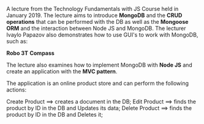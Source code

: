 A lecture from the Technology Fundamentals with JS Course held in January 2019. The lecture aims to introduce **MongoDB** and the **CRUD operations** that can be performed with the DB as well as the **Mongoose ORM** and the interaction between Node JS and MongoDB. The lecturer Ivaylo Papazov also demonstrates how to use GUI's to work with MongoDB, such as:

**Robo 3T**
**Compass**

The lecture also examines how to implement MongoDB with **Node JS** and create an application with the **MVC pattern**.

The application is an online product store and can perform the following actions:

Create Product ==> creates a document in the DB;
Edit Product ==> finds the product by ID in the DB and Updates its data;
Delete Product ==> finds the product by ID in the DB and Deletes it;